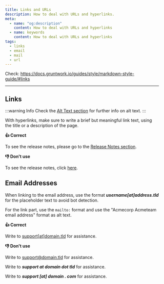 ```yaml
---
title: Links and URLs
description: How to deal with URLs and hyperlinks.
meta:
  - name: "og:description"
    content: How to deal with URLs and hyperlinks
  - name: keywords
    content: How to deal with URLs and hyperlinks
tags:
  - links
  - email
  - mail
  - url
---
```


Check: https://docs.gruntwork.io/guides/style/markdown-style-guide/#links

---

## Links

:::warning Info
Check the [Alt Text section](./alt-text.md "Alt text section") for further info on alt text.
:::

With hyperlinks, make sure to write a brief but meaningful link text, using the title or a description of the page.

<!-- markdown-link-check-disable -->

**:thumbsup: Correct**

To see the release notes, please go to the [Release Notes section](https://link.com "Release Notes Section").

**:thumbsdown: Don't use**

To see the release notes, click [here](https://link.com "Release Notes Section").

<!-- markdown-link-check-enable -->

## Email Addresses

When linking to the email address, use the format ***username[at]address.tld*** for the placeholder text to avoid bot detection.

For the link part, use the `mailto:` format and use the "Acmecorp Acmeteam email address" format as alt text.

**:thumbsup: Correct**

Write to [support\[at\]domain.tld](mailto:support@domain.tld "Acmecorp Support Team email address") for assistance.

**:thumbsdown: Don't use**

Write to [support@domain.tld](mailto:support@domain.tld "Acmecorp Support Team email address") for assistance.

Write to ***support at domain dot tld*** for assistance.

Write to ***support [at] domain . com*** for assistance.
